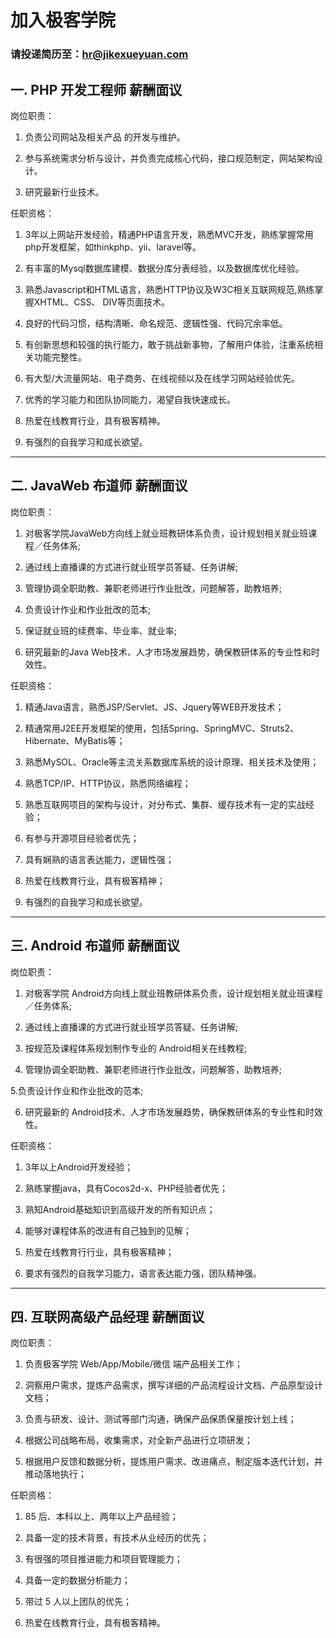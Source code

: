 # 加入极客学院

### 请投递简历至：hr@jikexueyuan.com


## 一. PHP 开发工程师 薪酬面议


岗位职责：

1. 负责公司网站及相关产品 的开发与维护。

2. 参与系统需求分析与设计，并负责完成核心代码，接口规范制定，网站架构设计。

3. 研究最新行业技术。


任职资格：

1. 3年以上网站开发经验，精通PHP语言开发，熟悉MVC开发，熟练掌握常用php开发框架，如thinkphp、yii、laravel等。

2. 有丰富的Mysql数据库建模、数据分库分表经验，以及数据库优化经验。

3. 熟悉Javascript和HTML语言，熟悉HTTP协议及W3C相关互联网规范,熟练掌握XHTML、CSS、 DIV等页面技术。

4. 良好的代码习惯，结构清晰、命名规范、逻辑性强、代码冗余率低。

5. 有创新思想和较强的执行能力，敢于挑战新事物，了解用户体验，注重系统相关功能完整性。

6. 有大型/大流量网站、电子商务、在线视频以及在线学习网站经验优先。

7. 优秀的学习能力和团队协同能力，渴望自我快速成长。

8. 热爱在线教育行业，具有极客精神。

9. 有强烈的自我学习和成长欲望。

______________________________________________________________

## 二. JavaWeb 布道师 薪酬面议


岗位职责：

1. 对极客学院JavaWeb方向线上就业班教研体系负责，设计规划相关就业班课程／任务体系;

2. 通过线上直播课的方式进行就业班学员答疑、任务讲解;

3. 管理协调全职助教、兼职老师进行作业批改，问题解答，助教培养;

4. 负责设计作业和作业批改的范本;

5. 保证就业班的续费率、毕业率、就业率;

6. 研究最新的Java Web技术、人才市场发展趋势，确保教研体系的专业性和时效性。


任职资格：

1. 精通Java语言，熟悉JSP/Servlet、JS、Jquery等WEB开发技术；

2. 精通常用J2EE开发框架的使用，包括Spring、SpringMVC、Struts2、Hibernate、MyBatis等；

3. 熟悉MySOL、Oracle等主流关系数据库系统的设计原理、相关技术及使用；

4. 熟悉TCP/IP、HTTP协议，熟悉网络编程；

5. 熟悉互联网项目的架构与设计，对分布式、集群、缓存技术有一定的实战经验；

6. 有参与开源项目经验者优先；

7. 具有娴熟的语言表达能力，逻辑性强；

8. 热爱在线教育行业，具有极客精神；

9. 有强烈的自我学习和成长欲望。

______________________________________________________________

## 三. Android 布道师 薪酬面议


岗位职责：

1. 对极客学院 Android方向线上就业班教研体系负责，设计规划相关就业班课程／任务体系;

2. 通过线上直播课的方式进行就业班学员答疑、任务讲解;

3. 按规范及课程体系规划制作专业的 Android相关在线教程;

4. 管理协调全职助教、兼职老师进行作业批改，问题解答，助教培养;

5.负责设计作业和作业批改的范本;

6. 研究最新的 Android技术、人才市场发展趋势，确保教研体系的专业性和时效性。


任职资格：

1. 3年以上Android开发经验；

2. 熟练掌握java，具有Cocos2d-x、PHP经验者优先；

3. 熟知Android基础知识到高级开发的所有知识点；

4. 能够对课程体系的改进有自己独到的见解；

5. 热爱在线教育⾏行业，具有极客精神；

6. 要求有强烈的自我学习能力，语言表达能力强，团队精神强。

----

<a name="pm"></a>
## 四. 互联网高级产品经理 薪酬面议

岗位职责：

1. 负责极客学院 Web/App/Mobile/微信 端产品相关工作；

2. 洞察用户需求，提炼产品需求，撰写详细的产品流程设计文档、产品原型设计文档；

3. 负责与研发、设计、测试等部门沟通，确保产品保质保量按计划上线；

4. 根据公司战略布局，收集需求，对全新产品进行立项研发；

5. 根据用户反馈和数据分析，提炼用户需求、改进痛点，制定版本迭代计划，并推动落地执行；     


任职资格：

1. 85 后、本科以上、两年以上产品经验；

2. 具备一定的技术背景，有技术从业经历的优先；

3. 有很强的项目推进能力和项目管理能力；

4. 具备一定的数据分析能力；

5. 带过 5 人以上团队的优先；

6. 热爱在线教育行业，具有极客精神。
